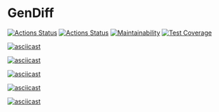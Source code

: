 # GenDiff
[![Actions Status](https://github.com/mdx10/frontend-project-lvl2/workflows/hexlet-check/badge.svg)](https://github.com/mdx10/frontend-project-lvl2/actions)
[![Actions Status](https://github.com/mdx10/frontend-project-lvl2/workflows/Tests/badge.svg)](https://github.com/mdx10/frontend-project-lvl2/actions)
[![Maintainability](https://api.codeclimate.com/v1/badges/339fb1210bdb96486853/maintainability)](https://codeclimate.com/github/mdx10/frontend-project-lvl2/maintainability)
[![Test Coverage](https://api.codeclimate.com/v1/badges/339fb1210bdb96486853/test_coverage)](https://codeclimate.com/github/mdx10/frontend-project-lvl2/test_coverage)

[![asciicast](https://asciinema.org/a/TLWszE7rqKW8xmRhfnyk3Qs54.svg)](https://asciinema.org/a/TLWszE7rqKW8xmRhfnyk3Qs54)

[![asciicast](https://asciinema.org/a/7Co7ctfETU1BYeWxF8dhAvuaB.svg)](https://asciinema.org/a/7Co7ctfETU1BYeWxF8dhAvuaB)

[![asciicast](https://asciinema.org/a/h4KrbV0MZh5uHbKhSBghQbkfj.svg)](https://asciinema.org/a/h4KrbV0MZh5uHbKhSBghQbkfj)

[![asciicast](https://asciinema.org/a/W0fsgAtJpL2PlGiWhOI1ybXKK.svg)](https://asciinema.org/a/W0fsgAtJpL2PlGiWhOI1ybXKK)

[![asciicast](https://asciinema.org/a/eFf4tffSmyPwjyHZrpkA7TgBy.svg)](https://asciinema.org/a/eFf4tffSmyPwjyHZrpkA7TgBy)